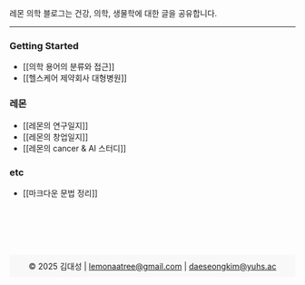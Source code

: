 레몬 의학 블로그는 건강, 의학, 생물학에 대한 글을 공유합니다.

---
### Getting Started
- [[의학 용어의 분류와 접근]]
- [[헬스케어 제약회사 대형병원]]

### 레몬
- [[레몬의 연구일지]]  
- [[레몬의 창업일지]]  
- [[레몬의 cancer & AI 스터디]]

### etc
- [[마크다운 문법 정리]]
<br><br><br><br><br><br>

<footer style="text-align: center; padding: 10px; background-color: #f8f8f8; font-size: 14px;">
    &copy; 2025 김대성 | <a href="mailto:lemonaatree@gmail.com">lemonaatree@gmail.com</a> | <a href="mailto:daeseongkim@yuhs.ac">daeseongkim@yuhs.ac</a>
</footer>
